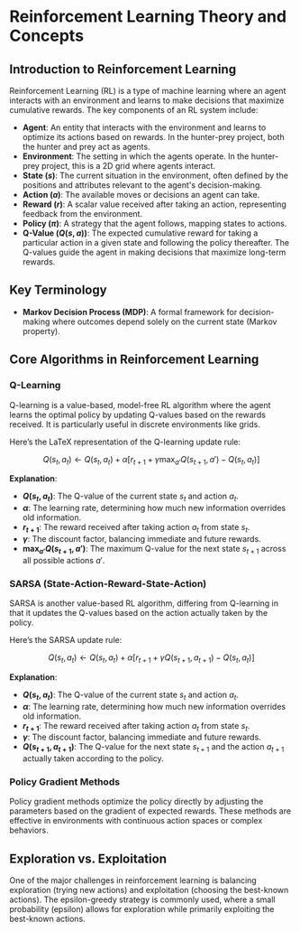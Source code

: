 # Reinforcement Learning Theory and Concepts

## Introduction to Reinforcement Learning

Reinforcement Learning (RL) is a type of machine learning where an agent interacts with an environment and learns to make decisions that maximize cumulative rewards. The key components of an RL system include:

- **Agent**: An entity that interacts with the environment and learns to optimize its actions based on rewards. In the hunter-prey project, both the hunter and prey act as agents.
- **Environment**: The setting in which the agents operate. In the hunter-prey project, this is a 2D grid where agents interact.
- **State ($s$)**: The current situation in the environment, often defined by the positions and attributes relevant to the agent's decision-making.
- **Action ($a$)**: The available moves or decisions an agent can take.
- **Reward ($r$)**: A scalar value received after taking an action, representing feedback from the environment.
- **Policy ($\pi$)**: A strategy that the agent follows, mapping states to actions.
- **Q-Value ($Q(s, a)$)**: The expected cumulative reward for taking a particular action in a given state and following the policy thereafter. The Q-values guide the agent in making decisions that maximize long-term rewards.

## Key Terminology

- **Markov Decision Process (MDP)**: A formal framework for decision-making where outcomes depend solely on the current state (Markov property).

## Core Algorithms in Reinforcement Learning

### Q-Learning

Q-learning is a value-based, model-free RL algorithm where the agent learns the optimal policy by updating Q-values based on the rewards received. It is particularly useful in discrete environments like grids.

Here’s the LaTeX representation of the Q-learning update rule:

$$
Q(s_t, a_t) \leftarrow Q(s_t, a_t) + \alpha \left[ r_{t+1} + \gamma \max_{a'} Q(s_{t+1}, a') - Q(s_t, a_t) \right]
$$

**Explanation**:

- **$Q(s_t, a_t)$**: The Q-value of the current state $s_t$ and action $a_t$.
- **$\alpha$**: The learning rate, determining how much new information overrides old information.
- **$r_{t+1}$**: The reward received after taking action $a_t$ from state $s_t$.
- **$\gamma$**: The discount factor, balancing immediate and future rewards.
- **$\max_{a'} Q(s_{t+1}, a')$**: The maximum Q-value for the next state $s_{t+1}$ across all possible actions $a'$.

### SARSA (State-Action-Reward-State-Action)

SARSA is another value-based RL algorithm, differing from Q-learning in that it updates the Q-values based on the action actually taken by the policy.

Here’s the SARSA update rule:

$$
Q(s_t, a_t) \leftarrow Q(s_t, a_t) + \alpha \left[ r_{t+1} + \gamma Q(s_{t+1}, a_{t+1}) - Q(s_t, a_t) \right]
$$

**Explanation**:

- **$Q(s_t, a_t)$**: The Q-value of the current state $s_t$ and action $a_t$.
- **$\alpha$**: The learning rate, determining how much new information overrides old information.
- **$r_{t+1}$**: The reward received after taking action $a_t$ from state $s_t$.
- **$\gamma$**: The discount factor, balancing immediate and future rewards.
- **$Q(s_{t+1}, a_{t+1})$**: The Q-value for the next state $s_{t+1}$ and the action $a_{t+1}$ actually taken according to the policy.

### Policy Gradient Methods

Policy gradient methods optimize the policy directly by adjusting the parameters based on the gradient of expected rewards. These methods are effective in environments with continuous action spaces or complex behaviors.

## Exploration vs. Exploitation

One of the major challenges in reinforcement learning is balancing exploration (trying new actions) and exploitation (choosing the best-known actions). The epsilon-greedy strategy is commonly used, where a small probability (epsilon) allows for exploration while primarily exploiting the best-known actions.
